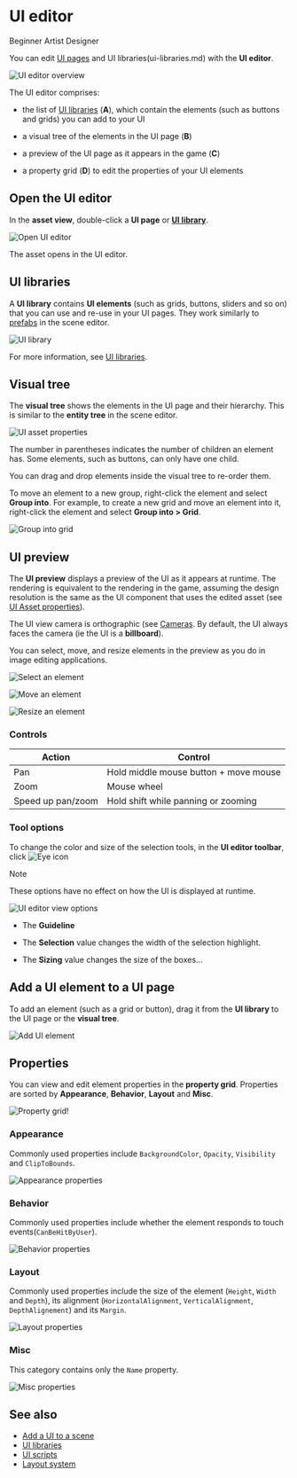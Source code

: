 # UI editor

<span class="label label-doc-level">Beginner</span>
<span class="label label-doc-audience">Artist</span>
<span class="label label-doc-audience">Designer</span>

You can edit [UI pages](ui-pages.md) and UI libraries(ui-libraries.md) with the **UI editor**.

![UI editor overview](media/ui-editor-overview.png)

The UI editor comprises:

* the list of [UI libraries](ui-libraries.png) (**A**), which contain the elements (such as buttons and grids) you can add to your UI

* a visual tree of the elements in the UI page (**B**)

* a preview of the UI page as it appears in the game (**C**)

* a property grid (**D**) to edit the properties of your UI elements

## Open the UI editor

In the **asset view**, double-click a **UI page** or **[UI library](ui-libraries.md)**.

![Open UI editor](media/open-UI-editor.png)

The asset opens in the UI editor.

## UI libraries

A **UI library** contains **UI elements** (such as grids, buttons, sliders and so on) that you can use and re-use in your UI pages. They work similarly to [prefabs](../game-studio/prefabs.md) in the scene editor.

![UI library](media/UI-library.png)

For more information, see [UI libraries](ui-libraries.md).

## Visual tree

The **visual tree** shows the elements in the UI page and their hierarchy. This is similar to the **entity tree** in the scene editor.

![UI asset properties](media/ui-editor-visual-tree.png)

The number in parentheses indicates the number of children an element has. Some elements, such as buttons, can only have one child.

You can drag and drop elements inside the visual tree to re-order them.

To move an element to a new group, right-click the element and select **Group into**. For example, to create a new grid and move an element into it, right-click the element and select **Group into > Grid**.

![Group into grid](media/group-into-grid.png)

## UI preview

The **UI preview** displays a preview of the UI as it appears at runtime. The rendering is equivalent to the rendering in the game, assuming the design resolution is the same as the UI component that uses the edited asset (see [UI Asset properties](#ui-asset-properties)).

The UI view camera is orthographic (see [Cameras](../graphics/cameras.md). By default, the UI always faces the camera (ie the UI is a **billboard**).

You can select, move, and resize elements in the preview as you do in image editing applications.

![Select an element](media/ui-editor-selecting.gif)

![Move an element](media/ui-editor-moving.gif)

![Resize an element](media/ui-editor-resizing.gif)

### Controls

| Action            | Control                              
|-------------------|--------------------------------------
| Pan               | Hold middle mouse button + move mouse
| Zoom              | Mouse wheel                    
| Speed up pan/zoom | Hold shift while panning or zooming

### Tool options

To change the color and size of the selection tools, in the **UI editor toolbar**, click ![Eye icon](media/eye-icon.png)

> [!Note]
> These options have no effect on how the UI is displayed at runtime.

![UI editor view options](media/ui-editor-view-options.png)

* The **Guideline** 

* The **Selection** value changes the width of the selection highlight.

* The **Sizing** value changes the size of the boxes...

## Add a UI element to a UI page

To add an element (such as a grid or button), drag it from the **UI library** to the UI page or the **visual tree**.

![Add UI element](media/add-ui-element.gif)

## Properties

You can view and edit element properties in the **property grid**. Properties are sorted by **Appearance**, **Behavior**, **Layout** and **Misc**.

![Property grid!](media/element-property-grid.png)

### Appearance

Commonly used properties include `BackgroundColor`, `Opacity`, `Visibility` and `ClipToBounds`.

![Appearance properties](media/appearance-properties.png)

### Behavior

Commonly used properties include whether the element responds to touch events(`CanBeHitByUser`).

![Behavior properties](media/behavior-properties.png)

### Layout

Commonly used properties include the size of the element (`Height`, `Width` and `Depth`), its alignment (`HorizontalAlignment`, `VerticalAlignment`, `DepthAlignement`) and its `Margin`.

![Layout properties](media/layout-properties.png)

### Misc

This category contains only the `Name` property.

![Misc properties](media/misc-properties.png)

## See also

* [Add a UI to a scene](add-a-ui-to-a-scene.md)
* [UI libraries](ui-libraries.md)
* [UI scripts](ui-scripts.md)
* [Layout system](layout-system.md)
